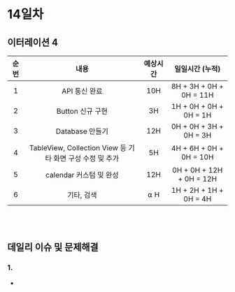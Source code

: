 # 14일차
## 이터레이션 4
|순번|내용|예상시간|일일시간 (누적)
|:---:|:-----:|:-------:|:-------:
|1|API 통신 완료| 10H | 8H + 3H + 0H + 0H = 11H
|2|Button 신규 구현| 3H | 1H + 0H + 0H + 0H = 1H
|3|Database 만들기| 12H | 0H + 0H + 3H + 0H = 3H
|4|TableView, Collection View 등 기타 화면 구성 수정 및 추가| 5H | 4H + 6H + 0H + 0H = 10H
|5|calendar 커스텀 및 완성| 12H | 0H + 0H + 12H + 0H = 12H
|6|기타, 검색| ⍺ H | 1H + 2H + 1H + 0H = 4H


</br></br>
## 데일리 이슈 및 문제해결
### 1. 
  -  
